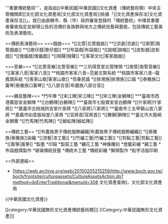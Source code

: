 '''重要傳統藝術'''，是指由[[中華民國|中華民國]]文化資產（傳統藝術類）中央主管機關即[[文化部文化資產局|文化部文化資產局]]依據「[[文化資產保存法|文化資產保存法]]」，就已由直轄市、縣（市）政府審查登錄的「傳統藝術」中擇其重要者審查指定並辦理公告的流傳於各族群與地方之傳統技藝與藝能，包括傳統工藝美術及表演藝術。

==傳統表演藝術==
===戲曲===
*[[北管|北管戲曲]]
**[[京劇|京劇]]
*[[南管|南管戲曲]]
**[[歌仔戲|歌仔戲]]
**[[布袋戲|布袋戲]]
*[[說唱|說唱]]
*[[皮影戲|皮影戲]]
*[[傀儡戲|傀儡戲]]
*[[相聲|相聲]]
*[[客家文化|客家戲曲]]

===音樂===
*[[北管音樂|北管音樂]]
**三坑得意堂北管陣頭
*[[南管|南管音樂]]
*[[客家八音|客家八音]]
**桃園市客家八音─范姜文賢系統
**桃園市客家八音─龍鳳頭系統
*[[客家山歌|客家山歌]] 
*恆春民謠
*[[排灣族|排灣族]]口笛
*[[泰雅族口簧琴|泰雅族口簧琴]]
*[[八部合音|布農族八部合音]]

===雜技藝陣===
*鬥牛陣
*[[宋江陣|宋江陣]]
**[[宋江陣|金獅陣]]
***臺南市西港廣慈宮金獅陣
**[[白鶴陣|白鶴陣]]
***臺南市七股寶安宮白鶴陣
*[[什家將|什家將]]
**嘉義市古桃城拱吉堂什家將
*[[八家將|八家將]]
**臺南市三五甲鎮山宮八家將
**嘉義市如意振裕堂八家將
*[[官將首|官將首]]
*[[舞獅|獅陣]]
**臺北市大龍峒金獅團
*[[竹馬陣|竹馬陣]]
*[[蜈蚣陣|蜈蚣陣]]

==傳統工藝==
*[[布農族男子傳統服飾編織|布農族男子傳統服飾編織]]
*[[泰雅族|泰雅族]]染織 
*[[漆藝|漆工藝]]
*[[竹編工藝|竹編工藝]]
*[[剪黏工藝|剪黏工藝]]
*[[風箏|風箏]]
*製墨 
*印鈕
*製鼓工藝 
*纏花工藝
*神像雕刻 
*燈籠彩繪 
*錫工藝 
*布袋戲偶製作
*玻璃傳統技藝 
*傳統木工藝
*傳統彩繪 
*獅頭製作
*鉛字活版印刷 

==外部連結==
* [https://web.archive.org/web/20150205215259/http://www.boch.gov.tw/boch/frontsite/cultureassets/CultureAssetsAction.do?method=doEnterTraditional&menuId=308 文化資產查詢]，文化部文化資產局

{{中華民國文化資產}}

[[category:中華民國無形文化資產傳統藝術類|]]
[[Category:中華民國無形文化資產|]]